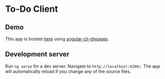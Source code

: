 # To-Do Client

## Demo
This app is hosted [here](https://usamasubhani.github.io/todo-client-angular) using [angular-cli-ghpages](https://github.com/angular-schule/angular-cli-ghpages). 


## Development server

Run `ng serve` for a dev server. Navigate to `http://localhost:4200/`. The app will automatically reload if you change any of the source files.
